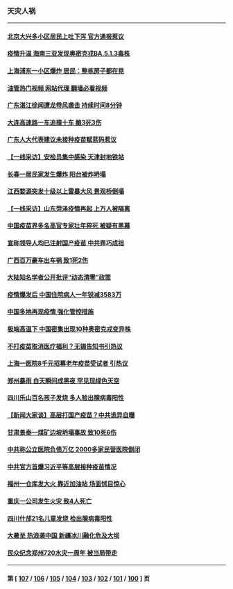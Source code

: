 ### 天灾人祸
---
#### [北京大兴多小区居民上吐下泻 官方通报惹议](../../pages/ncid280/n13795413.md?08051245) 
#### [疫情升温 海南三亚发现奥密克戎BA.5.1.3毒株](../../pages/ncid280/n13795204.md?08051245) 
#### [上海浦东一小区爆炸 居民：整栋房子都在晃](../../pages/ncid280/n13793853.md?08051245) 
#### [油管热门视频 网站代理 翻墙必看视频](http://209.222.30.114:81/youtube.html?08051245)
#### [广东湛江徐闻遭龙卷风袭击 持续时间8分钟](../../pages/ncid280/n13793637.md?08051245) 
#### [大连高速路一车追撞十车 酿3死3伤](../../pages/ncid280/n13793171.md?08051245) 
#### [广东人大代表建议未接种疫苗赋蓝码惹议](../../pages/ncid280/n13793159.md?08051245) 
#### [【一线采访】安检员集中感染 天津封地铁站](../../pages/ncid280/n13792778.md?08051245) 
#### [长春一居民家发生爆炸 阳台被炸坍塌](../../pages/ncid280/n13792201.md?08051245) 
#### [江西婺源突发十级以上雷暴大风 景观桥倒塌](../../pages/ncid280/n13792183.md?08051245) 
#### [【一线采访】山东菏泽疫情再起 上万人被隔离](../../pages/ncid280/n13791948.md?08051245) 
#### [中国疫苗界多名高官专家壮年猝死 被疑有黑幕](../../pages/ncid280/n13791884.md?08051245) 
#### [宣称领导人均已注射国产疫苗 中共弄巧成拙](../../pages/ncid280/n13791829.md?08051245) 
#### [广西百万豪车出车祸 致1死2伤](../../pages/ncid280/n13791625.md?08051245) 
#### [大陆知名学者公开批评“动态清零”政策](../../pages/ncid280/n13791457.md?08051245) 
#### [疫情爆发后 中国住院病人一年锐减3583万](../../pages/ncid280/n13790489.md?08051245) 
#### [中国多地再现疫情 强化管控措施](../../pages/ncid280/n13790323.md?08051245) 
#### [极端高温下 中国密集出现10种奥密克戎变异株](../../pages/ncid280/n13790214.md?08051245) 
#### [不打疫苗取消医疗福利？无锡告知书引热议](../../pages/ncid280/n13790028.md?08051245) 
#### [上海一医院8千元招募老年疫苗受试者 引热议](../../pages/ncid280/n13790026.md?08051245) 
#### [郑州暴雨 白天瞬间成黑夜 罕见现绿色天空](../../pages/ncid280/n13789119.md?08051245) 
#### [四川乐山百名孩子发烧 多人验出腺病毒阳性](../../pages/ncid280/n13789043.md?08051245) 
#### [【新闻大家谈】高层打国产疫苗？中共诡异自曝](../../pages/ncid280/n13788755.md?08051245) 
#### [甘肃景泰一煤矿边坡坍塌事故 致10死6伤](../../pages/ncid280/n13787886.md?08051245) 
#### [中共称公立医院负债万亿 2000多家民营医院倒闭](../../pages/ncid280/n13787863.md?08051245) 
#### [中共官方首爆习近平等高层接种疫苗情况](../../pages/ncid280/n13787776.md?08051245) 
#### [福州一仓库发大火 靠近加油站 场面怵目惊心](../../pages/ncid280/n13787713.md?08051245) 
#### [重庆一公司发生火灾 致4人死亡](../../pages/ncid280/n13787716.md?08051245) 
#### [四川什邡21名儿童发烧 检出腺病毒阳性](../../pages/ncid280/n13787697.md?08051245) 
#### [大暑至 热浪袭中国 新疆冰川融化危及大坝](../../pages/ncid280/n13787172.md?08051245) 
#### [民众纪念郑州720水灾一周年 被当局带走](../../pages/ncid280/n13786868.md?08051245) 

---
#### 第 [ [107](./107.md?08051245) / [106](./106.md?08051245) / [105](./105.md?08051245) / [104](./104.md?08051245) / [103](./103.md?08051245) / [102](./102.md?08051245) / [101](./101.md?08051245) / [100](./100.md?08051245) ] 页
